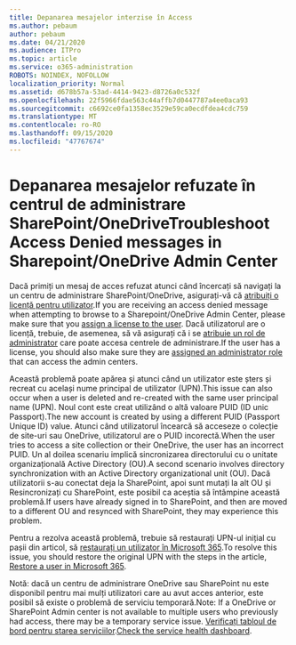 ```yaml
---
title: Depanarea mesajelor interzise în Access
ms.author: pebaum
author: pebaum
ms.date: 04/21/2020
ms.audience: ITPro
ms.topic: article
ms.service: o365-administration
ROBOTS: NOINDEX, NOFOLLOW
localization_priority: Normal
ms.assetid: d678b57a-53ad-4414-9423-d8726a0c532f
ms.openlocfilehash: 22f5966fdae563c44affb7d0447787a4ee0aca93
ms.sourcegitcommit: c6692ce0fa1358ec3529e59ca0ecdfdea4cdc759
ms.translationtype: MT
ms.contentlocale: ro-RO
ms.lasthandoff: 09/15/2020
ms.locfileid: "47767674"
---
```

# <a name="troubleshoot-access-denied-messages-in-sharepointonedrive-admin-center"></a><span data-ttu-id="dc9d9-102">Depanarea mesajelor refuzate în centrul de administrare SharePoint/OneDrive</span><span class="sxs-lookup"><span data-stu-id="dc9d9-102">Troubleshoot Access Denied messages in Sharepoint/OneDrive Admin Center</span></span>

<span data-ttu-id="dc9d9-103">Dacă primiți un mesaj de acces refuzat atunci când încercați să navigați la un centru de administrare SharePoint/OneDrive, asigurați-vă că [atribuiți o licență pentru utilizator](https://docs.microsoft.com/microsoft-365/admin/add-users/add-users).</span><span class="sxs-lookup"><span data-stu-id="dc9d9-103">If you are receiving an access denied message when attempting to browse to a Sharepoint/OneDrive Admin Center, please make sure that you [assign a license to the user](https://docs.microsoft.com/microsoft-365/admin/add-users/add-users).</span></span> <span data-ttu-id="dc9d9-104">Dacă utilizatorul are o licență, trebuie, de asemenea, să vă asigurați că i se [atribuie un rol de administrator](hhttps://docs.microsoft.com/microsoft-365/admin/add-users/about-admin-roles) care poate accesa centrele de administrare.</span><span class="sxs-lookup"><span data-stu-id="dc9d9-104">If the user has a license, you should also make sure they are [assigned an administrator role](hhttps://docs.microsoft.com/microsoft-365/admin/add-users/about-admin-roles) that can access the admin centers.</span></span>

<span data-ttu-id="dc9d9-105">Această problemă poate apărea și atunci când un utilizator este șters și recreat cu același nume principal de utilizator (UPN).</span><span class="sxs-lookup"><span data-stu-id="dc9d9-105">This issue can also occur when a user is deleted and re-created with the same user principal name (UPN).</span></span> <span data-ttu-id="dc9d9-106">Noul cont este creat utilizând o altă valoare PUID (ID unic Passport).</span><span class="sxs-lookup"><span data-stu-id="dc9d9-106">The new account is created by using a different PUID (Passport Unique ID) value.</span></span> <span data-ttu-id="dc9d9-107">Atunci când utilizatorul încearcă să acceseze o colecție de site-uri sau OneDrive, utilizatorul are o PUID incorectă.</span><span class="sxs-lookup"><span data-stu-id="dc9d9-107">When the user tries to access a site collection or their OneDrive, the user has an incorrect PUID.</span></span> <span data-ttu-id="dc9d9-108">Un al doilea scenariu implică sincronizarea directorului cu o unitate organizațională Active Directory (OU).</span><span class="sxs-lookup"><span data-stu-id="dc9d9-108">A second scenario involves directory synchronization with an Active Directory organizational unit (OU).</span></span> <span data-ttu-id="dc9d9-109">Dacă utilizatorii s-au conectat deja la SharePoint, apoi sunt mutați la alt OU și Resincronizați cu SharePoint, este posibil ca aceștia să întâmpine această problemă.</span><span class="sxs-lookup"><span data-stu-id="dc9d9-109">If users have already signed in to SharePoint, and then are moved to a different OU and resynced with SharePoint, they may experience this problem.</span></span>

<span data-ttu-id="dc9d9-110">Pentru a rezolva această problemă, trebuie să restaurați UPN-ul inițial cu pașii din articol, să [restaurați un utilizator în Microsoft 365](https://docs.microsoft.com/microsoft-365/admin/add-users/restore-user).</span><span class="sxs-lookup"><span data-stu-id="dc9d9-110">To resolve this issue, you should restore the original UPN with the steps in the article, [Restore a user in Microsoft 365](https://docs.microsoft.com/microsoft-365/admin/add-users/restore-user).</span></span>

<span data-ttu-id="dc9d9-111">Notă: dacă un centru de administrare OneDrive sau SharePoint nu este disponibil pentru mai mulți utilizatori care au avut acces anterior, este posibil să existe o problemă de serviciu temporară.</span><span class="sxs-lookup"><span data-stu-id="dc9d9-111">Note: If a OneDrive or SharePoint Admin center is not available to multiple users who previously had access, there may be a temporary service issue.</span></span>  <span data-ttu-id="dc9d9-112">[Verificați tabloul de bord pentru starea serviciilor](https://portal.office.com/adminportal/home#/servicehealth).</span><span class="sxs-lookup"><span data-stu-id="dc9d9-112">[Check the service health dashboard](https://portal.office.com/adminportal/home#/servicehealth).</span></span>


